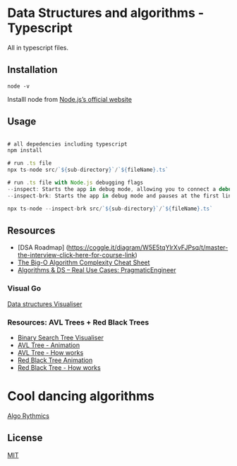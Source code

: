 # Data Structures and algorithms - Typescript

All in typescript files.

## Installation

```Check if you have node installed:
node -v
```
Installl node from [Node.js’s official website](https://nodejs.org/en)

## Usage

```typescript

# all depedencies including typescript
npm install

# run .ts file
npx ts-node src/`${sub-directory}`/`${fileName}.ts`

# run .ts file with Node.js debugging flags
--inspect: Starts the app in debug mode, allowing you to connect a debugger.
--inspect-brk: Starts the app in debug mode and pauses at the first line of code.

npx ts-node --inspect-brk src/`${sub-directory}`/`${fileName}.ts`
```

## Resources

+ [DSA Roadmap] (https://coggle.it/diagram/W5E5tqYlrXvFJPsq/t/master-the-interview-click-here-for-course-link)
+ [The Big-O Algorithm Complexity Cheat Sheet](https://www.bigocheatsheet.com/)
+ [Algorithms & DS – Real Use Cases: PragmaticEngineer](https://blog.pragmaticengineer.com/data-structures-and-algorithms-i-actually-used-day-to-day/)

### Visual Go
[Data structures Visualiser](https://visualgo.net/en)

### Resources: AVL Trees + Red Black Trees
+ [Binary Search Tree Visualiser](https://visualgo.net/en/bst?slide=1)
+ [AVL Tree - Animation](https://www.cs.usfca.edu/~galles/visualization/AVLtree.html)
+ [AVL Tree - How works](https://medium.com/basecs/the-little-avl-tree-that-could-86a3cae410c7)
+ [Red Black Tree Animation](https://www.cs.usfca.edu/~galles/visualization/RedBlack.html)
+ [Red Black Tree - How works](https://medium.com/basecs/painting-nodes-black-with-red-black-trees-60eacb2be9a5)


# Cool dancing algorithms
[Algo Rythmics](https://www.youtube.com/user/AlgoRythmics/videos)

## License

[MIT](https://choosealicense.com/licenses/mit/)
